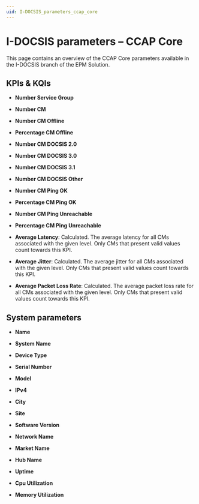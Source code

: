 ```yaml
---
uid: I-DOCSIS_parameters_ccap_core
---
```


# I-DOCSIS parameters – CCAP Core

This page contains an overview of the CCAP Core parameters available in the I-DOCSIS branch of the EPM Solution.

## KPIs & KQIs

- **Number Service Group**

- **Number CM**

- **Number CM Offline**

- **Percentage CM Offline**

- **Number CM DOCSIS 2.0**

- **Number CM DOCSIS 3.0**

- **Number CM DOCSIS 3.1**

- **Number CM DOCSIS Other**

- **Number CM Ping OK**

- **Percentage CM Ping OK**

- **Number CM Ping Unreachable**

- **Percentage CM Ping Unreachable**

- **Average Latency**: Calculated. The average latency for all CMs associated with the given level. Only CMs that present valid values count towards this KPI.

- **Average Jitter**: Calculated. The average jitter for all CMs associated with the given level. Only CMs that present valid values count towards this KPI.

- **Average Packet Loss Rate**: Calculated. The average packet loss rate for all CMs associated with the given level. Only CMs that present valid values count towards this KPI.

## System parameters

- **Name**

- **System Name**

- **Device Type**

- **Serial Number**

- **Model**

- **IPv4**

- **City**

- **Site**

- **Software Version**

- **Network Name**

- **Market Name**

- **Hub Name**

- **Uptime**

- **Cpu Utilization**

- **Memory Utilization**
